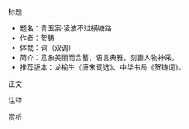 标题
- 题名：青玉案·凌波不过横塘路
- 作者：贺铸
- 体裁：词（双调）
- 简介：意象美丽而含蓄，语言典雅，刻画人物神采。
- 推荐版本：龙榆生《唐宋词选》、中华书局《贺铸词》。

正文

注释

赏析